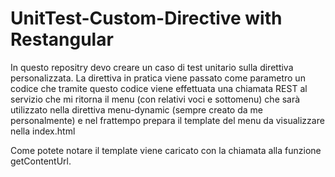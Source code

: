 # UnitTest-Custom-Directive with Restangular
In questo repositry devo creare un caso di test unitario sulla direttiva personalizzata.
La direttiva in pratica viene passato come parametro un codice che tramite questo codice viene effettuata una chiamata REST al servizio che mi ritorna il menu (con relativi voci e sottomenu) che sarà utilizzato nella direttiva menu-dynamic (sempre creato da me personalmente) e nel frattempo prepara il template del menu da visualizzare nella index.html

Come potete notare il template viene caricato con la chiamata alla funzione getContentUrl.
